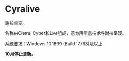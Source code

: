 # Cyralive
谢拉桌宠。

名称由Cierra, Cyber和Live组成，意为用信息技术将谢拉呈现。

系统要求：Windows 10 1809 (Build 17763)及以上

**10月停止更新。**
